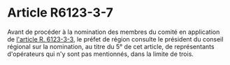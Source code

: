 # Article R6123-3-7

Avant de procéder à la nomination des membres du comité en application de [l'article R. 6123-3-3,][1] le préfet de région consulte le président du conseil régional sur la nomination, au titre du 5° de cet article, de représentants d'opérateurs qui n'y sont pas mentionnés, dans la limite de trois.

 [1]: /affichCodeArticle.do?cidTexte=LEGITEXT000006072050&idArticle=LEGIARTI000029468228&dateTexte=&categorieLien=cid